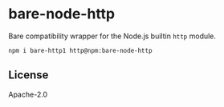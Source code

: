 # bare-node-http

Bare compatibility wrapper for the Node.js builtin `http` module.

```
npm i bare-http1 http@npm:bare-node-http
```

## License

Apache-2.0
